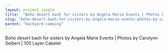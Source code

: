 ```yaml
---
layout: project_single
title:  "Boho desert bash for sisters by Angela Marie Events | Photos by Carolynn Seibert | 100 Layer Cakelet"
slug: "boho-desert-bash-for-sisters-by-angela-marie-events-photos-by-carolynn-seibert-100-layer-cakelet"
parent: "backyard-camping"
---
```

Boho desert bash for sisters by Angela Marie Events | Photos by Carolynn Seibert | 100 Layer Cakelet